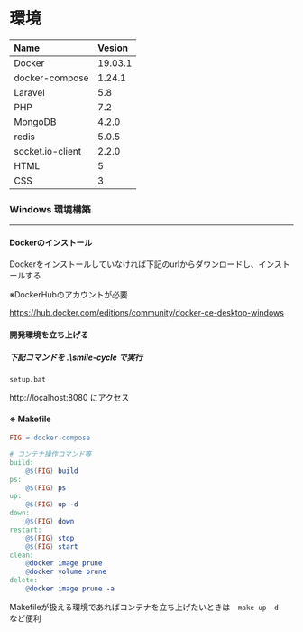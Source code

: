 # 環境

| Name | Vesion |
| :--| :-- |
| Docker   | 19.03.1 |
|docker-compose|1.24.1|
| Laravel  | 5.8    |
| PHP      | 7.2    |
|MongoDB|4.2.0|
|redis|5.0.5|
|socket.io-client|2.2.0|
|HTML|5|
|CSS|3|

### Windows 環境構築

----

#### Dockerのインストール

Dockerをインストールしていなければ下記のurlからダウンロードし、インストールする

※DockerHubのアカウントが必要

<https://hub.docker.com/editions/community/docker-ce-desktop-windows>

#### 開発環境を立ち上げる

##### 下記コマンドを .\smile-cycle で実行

`setup.bat`

http://localhost:8080 にアクセス



#### ※ Makefile

```makefile
FIG = docker-compose

# コンテナ操作コマンド等
build:
	@$(FIG) build
ps:
	@$(FIG) ps
up:
	@$(FIG) up -d
down:
	@$(FIG) down
restart:
	@$(FIG) stop
	@$(FIG) start
clean:
	@docker image prune
	@docker volume prune
delete:
	@docker image prune -a
```

Makefileが扱える環境であればコンテナを立ち上げたいときは　`make up -d`　など便利 

